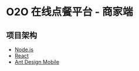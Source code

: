 # O2O 在线点餐平台 - 商家端

## 项目架构

* [Node.js](https://nodejs.org)
* [React](https://zh-hans.reactjs.org/)
* [Ant Design Mobile](https://mobile.ant.design)
